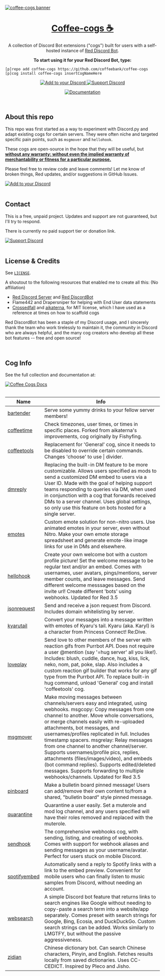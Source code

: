 [![coffee-cogs banner](https://raw.githubusercontent.com/coffeebank/coffee-cogs/master/CAFq0pv9HjY_01.jpg)](https://coffeebank.github.io/coffee-cogs/)

<h1 align="center">
  <a href="https://coffeebank.github.io/coffee-cogs/">Coffee-cogs ☕</a>
</h1>

<div id="supportdiscord"></div>

<p align="center">
  A collection of Discord Bot extensions ("cogs") built for users with a self-hosted instance of <a href="https://github.com/Cog-Creators/Red-DiscordBot">Red Discord Bot</a>.
</p>

<p align="center">
  <strong>To start using it for your Red Discord Bot, type:</strong>
</p>

```
[p]repo add coffee-cogs https://github.com/coffeebank/coffee-cogs
[p]cog install coffee-cogs insertCogNameHere
```

<p align="center">
  <a href="https://coffeebank.github.io/coffee-cogs/start">
    <img src="https://img.shields.io/badge/%20Add%20to%20your%20Discord-▸-743e47?style=for-the-badge&logo=discord&logoColor=white&logoWidth=25" alt="Add to your Discord" title="Add to your Discord" />
  </a> 
  <a href="https://coffeebank.github.io/discord">
    <img src="https://img.shields.io/badge/%20Support%20Discord-▸-47385a?style=for-the-badge&logo=data:image/svg+xml;base64,PHN2ZyB4bWxucz0iaHR0cDovL3d3dy53My5vcmcvMjAwMC9zdmciIHdpZHRoPSIxZW0iIGhlaWdodD0iMWVtIiB2aWV3Qm94PSIwIDAgMjU2IDI1NiI+PHBhdGggZmlsbD0iI2ZmZmZmZiIgZD0iTTIzMiA5NmExNiAxNiAwIDAgMC0xNi0xNmgtMzJWNDhhMTYgMTYgMCAwIDAtMTYtMTZINDBhMTYgMTYgMCAwIDAtMTYgMTZ2MTI4YTggOCAwIDAgMCAxMyA2LjIyTDcyIDE1NHYzMGExNiAxNiAwIDAgMCAxNiAxNmg5My41OUwyMTkgMjMwLjIyYTggOCAwIDAgMCA1IDEuNzhhOCA4IDAgMCAwIDgtOFptLTQyLjU1IDg5Ljc4YTggOCAwIDAgMC01LTEuNzhIODh2LTMyaDgwYTE2IDE2IDAgMCAwIDE2LTE2Vjk2aDMydjExMS4yNVoiLz48L3N2Zz4=&logoColor=white&logoWidth=25" alt="Support Discord" title="Support Discord" />
  </a>
</p>

<p align="center">
  <a href="https://coffeebank.github.io/coffee-cogs/">
    <img src="https://img.shields.io/badge/%20Documentation-▸-3a2846?style=for-the-badge&logo=data:image/svg+xml;base64,PHN2ZyB4bWxucz0iaHR0cDovL3d3dy53My5vcmcvMjAwMC9zdmciIHdpZHRoPSIxZW0iIGhlaWdodD0iMWVtIiB2aWV3Qm94PSIwIDAgMjQgMjQiPjxwYXRoIGZpbGw9IiNmZmZmZmYiIGQ9Ik0xMyA5aDUuNUwxMyAzLjVWOU02IDJoOGw2IDZ2MTJhMiAyIDAgMCAxLTIgMkg2YTIgMiAwIDAgMS0yLTJWNGMwLTEuMTEuODktMiAyLTJtOSAxNnYtMkg2djJoOW0zLTR2LTJINnYyaDEyWiIvPjwvc3ZnPg==&logoColor=white&logoWidth=25" alt="Documentation" title="Documentation" />
  </a>
</p>

<br />

## About this repo

This repo was first started as a way to experiment with Discord.py and adapt existing cogs for certain servers. They were often niche and targeted specific pain points, such as `msgmover` and `hellohook`.

These cogs are open-source in the hope that they will be useful, but **[without any warranty; without even the implied warranty of merchantability or fitness for a particular purpose.](https://github.com/coffeebank/coffee-cogs/blob/master/LICENSE)**

Please feel free to review code and leave comments! Let me know of broken things, Red updates, and/or suggestions in GitHub Issues.

<a href="https://coffeebank.github.io/coffee-cogs/start">
  <img src="https://img.shields.io/badge/%20Get%20Started%20with%20Coffee%20Cogs-▸-743e47?style=for-the-badge&logo=discord&logoColor=white&logoWidth=25" alt="Add to your Discord" title="Add to your Discord" />
</a>

<br />

<br />

## Contact

This is a free, unpaid project. Updates and support are not guaranteed, but I'll try to respond.

There is currently no paid support tier or donation link.

<a href="https://coffeebank.github.io/discord">
  <img src="https://img.shields.io/badge/%20Support%20Discord-▸-47385a?style=for-the-badge&logo=data:image/svg+xml;base64,PHN2ZyB4bWxucz0iaHR0cDovL3d3dy53My5vcmcvMjAwMC9zdmciIHdpZHRoPSIxZW0iIGhlaWdodD0iMWVtIiB2aWV3Qm94PSIwIDAgMjU2IDI1NiI+PHBhdGggZmlsbD0iI2ZmZmZmZiIgZD0iTTIzMiA5NmExNiAxNiAwIDAgMC0xNi0xNmgtMzJWNDhhMTYgMTYgMCAwIDAtMTYtMTZINDBhMTYgMTYgMCAwIDAtMTYgMTZ2MTI4YTggOCAwIDAgMCAxMyA2LjIyTDcyIDE1NHYzMGExNiAxNiAwIDAgMCAxNiAxNmg5My41OUwyMTkgMjMwLjIyYTggOCAwIDAgMCA1IDEuNzhhOCA4IDAgMCAwIDgtOFptLTQyLjU1IDg5Ljc4YTggOCAwIDAgMC01LTEuNzhIODh2LTMyaDgwYTE2IDE2IDAgMCAwIDE2LTE2Vjk2aDMydjExMS4yNVoiLz48L3N2Zz4=&logoColor=white&logoWidth=25" alt="Support Discord" title="Support Discord" />
</a>

<br />

<br />

## License & Credits

See [`LICENSE`](https://github.com/coffeebank/coffee-cogs/blob/master/LICENSE).

A shoutout to the following resources that enabled me to create all this: (No affiliation)

- [Red Discord Server](https://discord.red) and [Red DiscordBot](https://github.com/Cog-Creators/Red-DiscordBot)
- Flame442 and Drapersniper for helping with End User data statements
- [Crossedfall](https://github.com/Crossedfall/crossed-cogs) and [aikaterna](https://github.com/aikaterna/aikaterna-cogs/), for MIT license, which I have used as a reference at times on how to scaffold cogs

Red DiscordBot has been a staple of my Discord usage, and I sincerely thank the team who work tirelessly to maintain it, the community in Discord who are always helpful, and the many cog creators who develop all these bot features -- free and open source!

<br />

## Cog Info

See the full collection and documentation at:

<a href="https://coffeebank.github.io/coffee-cogs/">
  <img src="https://img.shields.io/badge/%20Coffee%20cogs%20Docs-▸-3a2846?style=for-the-badge&logo=data:image/svg+xml;base64,PHN2ZyB4bWxucz0iaHR0cDovL3d3dy53My5vcmcvMjAwMC9zdmciIHdpZHRoPSIxZW0iIGhlaWdodD0iMWVtIiB2aWV3Qm94PSIwIDAgMjQgMjQiPjxwYXRoIGZpbGw9IiNmZmZmZmYiIGQ9Ik0xMyA5aDUuNUwxMyAzLjVWOU02IDJoOGw2IDZ2MTJhMiAyIDAgMCAxLTIgMkg2YTIgMiAwIDAgMS0yLTJWNGMwLTEuMTEuODktMiAyLTJtOSAxNnYtMkg2djJoOW0zLTR2LTJINnYyaDEyWiIvPjwvc3ZnPg==&logoColor=white&logoWidth=25" alt="Coffee Cogs Docs" title="Coffee Cogs Docs" />
</a>

<br />

<br />

|Name|Info|
|---|---|
|[bartender](https://coffeebank.github.io/coffee-cogs/bartender)|Serve some yummy drinks to your fellow server members!|
|[coffeetime](https://coffeebank.github.io/coffee-cogs/coffeetime)|Check timezones, user times, or times in specific places. Forked from aikaterna's improvements, cog originally by Fishyfing.|
|[coffeetools](https://coffeebank.github.io/coffee-cogs/coffeetools)|Replacement for 'General' cog, since it needs to be disabled to override certain commands. Changes 'choose' to use \| divider.|
|[dmreply](https://coffeebank.github.io/coffee-cogs/dmreply)|Replacing the built-in DM feature to be more customizable. Allows users specified as mods to send a customized DM embed to users via a User ID. Made with the goal of helping support teams responding to queries via DM, when used in conjunction with a cog that forwards received DMs to a server channel. Uses global settings, so only use this feature on bots hosted for a single server.|
|[emotes](https://coffeebank.github.io/coffee-cogs/emotes)|Custom emote solution for non-nitro users. Use animated emotes in your server, even without Nitro. Make your own emote storage spreadsheet and generate emote-like image links for use in DMs and elsewhere.|
|[hellohook](https://coffeebank.github.io/coffee-cogs/hellohook)|Create your own welcome bot with a custom profile picture! Set the welcome message to be regular text and/or an embed. Comes with usernames, user avatars, pings/mentions, server member counts, and leave messages. Send different welcome messsages based on the invite url! Create different 'bots' using webhooks. Updated for Red 3.5|
|[jsonrequest](https://coffeebank.github.io/coffee-cogs/jsonrequest)|Send and receive a json request from Discord. Includes domain whitelisting by server.|
|[kyarutail](https://coffeebank.github.io/coffee-cogs/kyarutail)|Convert your messages into a message written with emotes of Kyaru's tail. Kyaru (aka. Karyl) is a character from Princess Connect! Re:Dive.|
|[loveplay](https://coffeebank.github.io/coffee-cogs/loveplay)|Send love to other members of the server with reaction gifs from Purrbot API. Does not require a user @mention (say '=hug server' all you like!). Includes: blush, cuddle, dance, hug, kiss, lick, neko, nom, pat, poke, slap. Also includes a custom reaction gif builder that works for any gif type from the Purrbot API. To replace built-in hug command, unload 'General' cog and install 'coffeetools' cog.|
|[msgmover](https://coffeebank.github.io/coffee-cogs/msgmover)|Make moving messages between channels/servers easy and integrated, using webhooks. msgcopy: Copy messages from one channel to another. Move whole conversations, or merge channels easily with re-uploaded attachments, bot messages, and usernames/profiles replicated in full. Includes timestamp spacers. msgrelay: Relay messages from one channel to another channel/server. Supports usernames/profile pics, replies, attachments (files/images/video), and embeds (bot command replies). Supports edited/deleted messages. Supports forwarding to multiple webhooks/channels. Updated for Red 3.5|
|[pinboard](https://coffeebank.github.io/coffee-cogs/pinboard)|Make a bulletin board pinned message! Users can add/remove their own content to/from a shared, "bulletin board" style pinned message.|
|[quarantine](https://coffeebank.github.io/coffee-cogs/quarantine)|Quarantine a user easily. Set a muterole and mod log channel, and any users specified will have their roles removed and replaced with the muterole.|
|[sendhook](https://coffeebank.github.io/coffee-cogs/sendhook)|The comprehensive webhooks cog, with sending, listing, and creating of webhooks. Comes with support for webhook aliases and sending messages as your username/avatar. Perfect for users stuck on mobile Discord.|
|[spotifyembed](https://coffeebank.github.io/coffee-cogs/spotifyembed)|Automatically send a reply to Spotify links with a link to the embed preview. Convenient for mobile users who can finally listen to music samples from Discord, without needing an account.|
|[websearch](https://coffeebank.github.io/coffee-cogs/websearch)|A simple Discord bot feature that returns links to search engines like Google without needing to copy-paste a search term into a website/app separately. Comes preset with search strings for Google, Bing, Ecosia, and DuckDuckGo. Custom search strings can be added. Works similarly to LMGTFY, but without the passive aggressiveness.|
|[zidian](https://coffeebank.github.io/coffee-cogs/zidian)|Chinese dictionary bot. Can search Chinese characters, Pinyin, and English. Fetches results locally from saved dictionaries. Uses CC-CEDICT. Inspired by Pleco and Jisho.|
